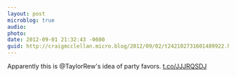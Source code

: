 ```yaml
---
layout: post
microblog: true
audio: 
photo: 
date: 2012-09-01 21:32:43 -0600
guid: http://craigmcclellan.micro.blog/2012/09/02/t242102731601489922.html
---
```

Apparently this is @TaylorRew's idea of party favors.  [t.co/JJJRQSDJ](http://t.co/JJJRQSDJ)
